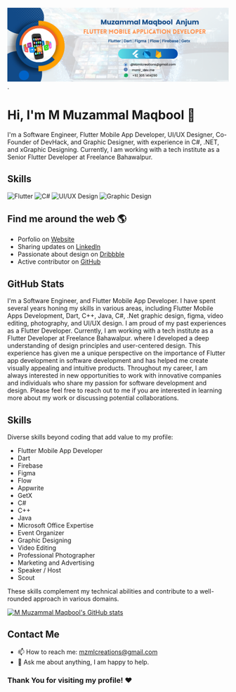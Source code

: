 ![logo](https://github.com/MuzammalMaqbool/MuzammalMaqbool/blob/main/mzml.png).

# Hi, I'm M Muzammal Maqbool 👋

I'm a Software Engineer, Flutter Mobile App Developer, UI/UX Designer, Co-Founder of DevHack, and Graphic Designer, with experience in C#, .NET, and xGraphic Designing. Currently, I am working with a tech institute as a Senior Flutter Developer at Freelance Bahawalpur.

## Skills
![Flutter](https://img.shields.io/badge/-Flutter-02569B?style=flat-square&logo=flutter&logoColor=white)
![C#](https://img.shields.io/badge/-C%23-239120?style=flat-square&logo=c-sharp&logoColor=white)
![UI/UX Design](https://img.shields.io/badge/-UI%2FUX%20Design-FF4088?style=flat-square)
![Graphic Design](https://img.shields.io/badge/-Graphic%20Design-1F8BFF?style=flat-square)

## Find me around the web 🌎
- Porfolio on [Website](https://www.mzml.online/)
- Sharing updates on [LinkedIn](https://www.linkedin.com/in/muzammalmaqbool/)
- Passionate about design on [Dribbble](https://dribbble.com/Muzammalmaqbool)
- Active contributor on [GitHub](https://github.com/MuzammalMaqbool)

## GitHub Stats
I'm a Software Engineer, and Flutter Mobile App Developer. I have spent several years honing my skills in various areas, including Flutter Mobile Apps Development, Dart, C++, Java, C#, .Net graphic design, figma, video editing, photography, and UI/UX design. I am proud of my past experiences as a Flutter Developer. Currently, I am working with a tech institute as a Flutter Developer at Freelance Bahawalpur.  where I developed a deep understanding of design principles and user-centered design. This experience has given me a unique perspective on the importance of Flutter app development in software development and has helped me create visually appealing and intuitive products. Throughout my career, I am always interested in new opportunities to work with innovative companies and individuals who share my passion for software development and design. Please feel free to reach out to me if you are interested in learning more about my work or discussing potential collaborations.


## Skills

Diverse skills beyond coding that add value to my profile:

-  Flutter Mobile App Developer
-  Dart
-  Firebase
-  Figma
-  Flow
-  Appwrite
-  GetX
-  C#
-  C++
-  Java
-  Microsoft Office Expertise 
- Event Organizer
- Graphic Designing
- Video Editing
- Professional Photographer
- Marketing and Advertising
- Speaker / Host
- Scout

These skills complement my technical abilities and contribute to a well-rounded approach in various domains.


[![M Muzammal Maqbool's GitHub stats](https://github-readme-stats.vercel.app/api?username=MuzammalMaqbool&count_private=true&show_icons=true&theme=radical)](https://github.com/MuzammalMaqbool/github-readme-stats)

## Contact Me
- 📫 How to reach me: [mzmlcreations@gmail.com](mailto:mzmlcreations@gmail.com)
- 💬 Ask me about anything, I am happy to help.

### Thank You for visiting my profile! ❤️
